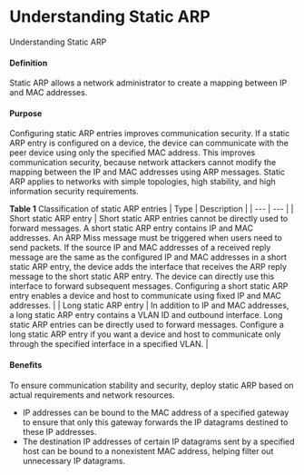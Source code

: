 Understanding Static ARP
========================

Understanding Static ARP

#### Definition

Static ARP allows a network administrator to create a mapping between IP and MAC addresses.


#### Purpose

Configuring static ARP entries improves communication security. If a static ARP entry is configured on a device, the device can communicate with the peer device using only the specified MAC address. This improves communication security, because network attackers cannot modify the mapping between the IP and MAC addresses using ARP messages. Static ARP applies to networks with simple topologies, high stability, and high information security requirements.

**Table 1** Classification of static ARP entries
| Type | Description |
| --- | --- |
| Short static ARP entry | Short static ARP entries cannot be directly used to forward messages. A short static ARP entry contains IP and MAC addresses. An ARP Miss message must be triggered when users need to send packets. If the source IP and MAC addresses of a received reply message are the same as the configured IP and MAC addresses in a short static ARP entry, the device adds the interface that receives the ARP reply message to the short static ARP entry. The device can directly use this interface to forward subsequent messages.  Configuring a short static ARP entry enables a device and host to communicate using fixed IP and MAC addresses. |
| Long static ARP entry | In addition to IP and MAC addresses, a long static ARP entry contains a VLAN ID and outbound interface. Long static ARP entries can be directly used to forward messages.  Configure a long static ARP entry if you want a device and host to communicate only through the specified interface in a specified VLAN. |



#### Benefits

To ensure communication stability and security, deploy static ARP based on actual requirements and network resources.

* IP addresses can be bound to the MAC address of a specified gateway to ensure that only this gateway forwards the IP datagrams destined to these IP addresses.
* The destination IP addresses of certain IP datagrams sent by a specified host can be bound to a nonexistent MAC address, helping filter out unnecessary IP datagrams.